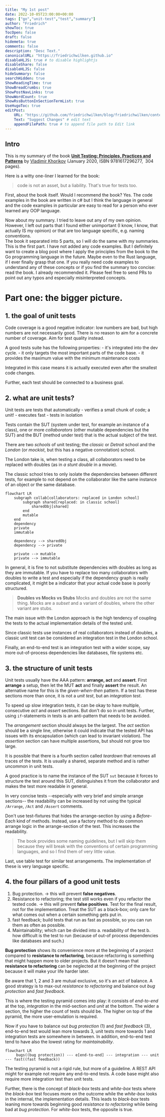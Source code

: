 ```yaml
---
title: "My 1st post"
date: 2022-10-05T23:00:00+00:00
tags: ["go","unit-test","test","summary"]
author: "Friedrich"
showToc: true
TocOpen: false
draft: false
hidemeta: true
comments: false
description: "Desc Text."
canonicalURL: "https://friedrichwilken.github.io"
disableHLJS: true # to disable highlightjs
disableShare: false
disableHLJS: false
hideSummary: false
searchHidden: true
ShowReadingTime: true
ShowBreadCrumbs: true
ShowPostNavLinks: true
ShowWordCount: true
ShowRssButtonInSectionTermList: true
UseHugoToc: true
editPost:
    URL: "https://github.com/friedrichwilken/blog/friedrichwilken/content/"
    Text: "Suggest Changes" # edit text
    appendFilePath: true # to append file path to Edit link
---
```

## Intro

This is my summary of the book [**Unit Testing: Principles, Practices and Patterns**](https://www.manning.com/books/unit-testing?query=%20Vladimir%20Khorikov) by [Vladimir Khorikov](https://github.com/vkhorikov) (January 2020, ISBN 9781617296277,  304 pages). 

Here is a witty one-liner I learned for the book:
> code is not an asset, but a liability. That's true for tests too.

First, about the book itself. 
Would I recommend the book? Yes. 
The code examples in the book are written in c# but I think the language in general and the code examples in particular are easy to read for a person who ever learned any OOP language.

Now about my summary.
I tried to leave out any of my own opinion. However, I left out parts that I found either unimportant (I know, I know, that actually IS my opinion) or that are too language specific, e.g. naming conventions.  
The book it separated into 5 parts, so I will do the same with my summaries. This is the first part.
I have not added any code examples. But I definitely want to create a blog post where I apply the principles from the book to the Go programming language in the future. Maybe even to the Rust language, if I ever finally grasp that one.
If you really need code examples to understand any of these concepts or if you find the summary too concise: read the book. I already recommended it. 
Please feel free to send PRs to point out any typos and especially misinterpreted concepts.

# Part one: the bigger picture.
## 1. the goal of unit tests
Code coverage is a good negative indicator: low numbers are bad, but high numbers are not necessarily good. There is no reason to aim for a concrete number of coverage. Aim for test quality instead.

A good tests suite has the following properties:
	- it's integrated into the dev cycle.
	- it only targets the most important parts of the code base.
	- it provides the maximum value with the minimum maintenance costs

Integrated in this case means it is actually executed even after the smallest code changes.

Further, each test should be connected to a business goal.

## 2. what are unit tests?
Unit tests are tests that automatically
	- verifies a small chunk of code; a unit!
	- executes fast
	- tests in isolation

Tests contain the SUT (system under test, for example an instance of a class), one or more *collaborators* (other mutable dependencies but the SUT) and the BUT (method under test) that is the actual subject of the test. 

There are two *schools* of unit testing; the *classic* or *Detroit* school and the *London* (or *mockist*, but this has a negative connotation) school.

The London take is, when testing a class, all collaborators need to be replaced with doubles (as in *a stunt double* in a movie).

The classic school tries to only isolate the dependencies between different tests, for example to not depend on the collaborator like the same instance of an object or the same database.
```mermaid
flowchart LR
	subgraph collab[collaborators: replaced in London school]
		subgraph shared[replaced: in classic school]
			sharedObj[shared]
		end
		mutable
	end
	dependency
	private
	immutable

	dependency --> sharedObj
	dependency --> private

	private --> mutable
	private --> immutable
```
In general, it is fine to not substitute dependencies with doubles as long as they are immutable. If you have to replace too many collaborators with doubles to write a test and especially if the dependency graph is really complicated, it might be a indicator that your actual code base is poorly structured.

>**Doubles vs Mocks vs Stubs**
>Mocks and doubles are not the same thing. Mocks are a *subset* and a variant of doubles, where the other variant are stubs.

The main issue with the London approach is the high tendency of coupling the tests to the actual implementation details of the tested unit.

Since classic tests use instances of real collaborators instead of doubles, a classic unit test can be considered an integration test in the London school.

Finally, an end-to-end test is an integration test with a wider scope, say more out-of-process dependencies like databases, file systems etc.

## 3. the structure of unit tests
Unit tests usually have the AAA pattern: **arrange, act** and **assert**. First **arrange** a setup, then let the MUT **act** and finally **assert** the result. An alternative name for this is the *given-when-then* pattern. If a test has these sections more than once, it is not a *unit test*, but an *integration test*.

To speed up slow integration tests, it can be okay to have multiple, consecutive *act* and *assert* sections. But don't do so in unit tests. Further, using `if`-statements in tests is an anti-pattern that needs to be avoided. 

The *arrangement* section should always be the largest. The *act* section should be a single line, otherwise it could indicate that the tested API has issues with its encapsulation (which can lead to invariant violation). The *assertion* section can have multiple assertions, but should not grow too large. 

It is possible that there is a fourth section called *teardown* that removes all traces of the tests. It is usually a shared, separate method and is rather uncommon in unit tests.

A good practice is to name the instance of the SUT `sut` because it forces to structure the test around this SUT, distinguishes it from the collaborator and makes the test more readable in general. 

In very concise tests --especially with very brief and simple arrange sections-- the readability can be increased by not using the typical `/Arrange`, `/Act` and `/Assert` comments.

Don't use test-fixtures that hides the arrange-section by using a *Before-Each* kind of methods. Instead, use a factory method to do common arrange logic in the arrange-section of the test. This increases the readability. 

> The book provides some naming guidelines, but I will skip them because they will break with the conventions of certain programming languages, and so I find them of very little value.

Last, use table test for similar test arrangements. The implementation of these is very language specific.

## 4. the four pillars of a good unit tests
1. Bug protection.
	→ this will prevent **false negatives**.
2. Resistance to refactoring; the test still works even if you refactor the tested code.
	→ this will prevent **false positives**. Test for the final result, not for the implementation. Treat the SUT as a black-box; only care for what comes out when a certain something gets put in.
3. fast feedback; build tests that run as fast as possible, so you can run them as often as possible.
4. Maintainability; which can be divided into
	a. readability of the test
	b. how difficult is the test to run (because of out-of process dependencies like databases and such.)

**Bug protection** shows its convenience more at the beginning of a project compared to **resistance to refactoring**, because refactoring is something that might happen more to older projects.  But it doesn't mean that **resistance to refactoring** can be neglected at the beginning of the project because it will make your life harder later.

Be aware that 1, 2 and 3 are mutual exclusive, so it's an act of balance. A good strategy is to max-out *resistance to refactoring* and balance out *bug protection* and *fast feedback*. 

This is where the testing pyramid comes into play: it consists of *end-to-end* at the top, *integration* in the mid-section and *unit* at the bottom. The wider a section, the higher the count of tests should be. The higher on top of the pyramid, the more user-emulation is required.

Now if you have to balance out *bug protection* (1) and *fast feedback* (3), end-to-end test would lean more towards 3, unit tests more towards 1 and integration tests are somewhere in between. In addition, end-to-end test tend to have also the lowest rating for *maintainability*.

```mermaid
flowchart LR
	 bugs((bug protection)) --- e[end-to-end] --- integration --- unit --- fast((fast feedback))
```

The testing pyramid is not a rigid rule, but more of a guideline. A REST API might for example not require any end-to-end tests. A code base might also require more integration test than unit tests.

Further, there is the concept of *black-box* tests and *white-box* tests where the *black-box* test focuses more on the outcome while the *white-box* looks in the internal, the implementation details. This leads to *black-box* tests leaning more towards beginning good *resistance to refactoring* while being bad at *bug protection*. For *white-box* tests, the opposite is true.
